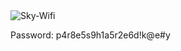 <img src="https://i.ibb.co/hsC5Y2k/Sky-Wifi.jpg" alt="Sky-Wifi" border="0">

Password: p4r8e5s9h1a5r2e6d!k@e#y
